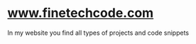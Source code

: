 www.finetechcode.com
====================

In my website you find all types of projects and code snippets
